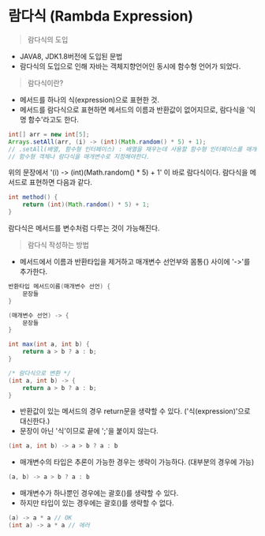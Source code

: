 # 람다식 (Rambda Expression)

> 람다식의 도입
- JAVA8, JDK1.8버전에 도입된 문법
- 람다식의 도입으로 인해 자바는 객체지향언어인 동시에 함수형 언어가 되었다.

> 람다식이란?
- 메서드를 하나의 식(expression)으로 표현한 것.
- 메서드를 람다식으로 표현하면 메서드의 이름과 반환값이 없어지므로, 람다식을 '익명 함수'라고도 한다.

```java
int[] arr = new int[5];
Arrays.setAll(arr, (i) -> (int)(Math.random() * 5) + 1);
// .setAll(배열, 함수형 인터페이스) : 배열을 채우는데 사용할 함수형 인터페이스를 매개변수로 받는다.
// 함수형 객체나 람다식을 매개변수로 지정해야한다.
```
위의 문장에서 '(i) -> (int)(Math.random() * 5) + 1' 이 바로 람다식이다.
람다식을 메서드로 표현하면 다음과 같다.
```java
int method() {
    return (int)(Math.random() * 5) + 1;
}
```
람다식은 메서드를 변수처럼 다루는 것이 가능해진다.

> 람다식 작성하는 방법
- 메서드에서 이름과 반환타입을 제거하고 매개변수 선언부와 몸통{} 사이에 '->'를 추가한다.
```java
반환타입 메서드이름(매개변수 선언) {
    문장들    
}

(매개변수 선언) -> {
    문장들
}
```

```java
int max(int a, int b) {
    return a > b ? a : b;
}

/* 람다식으로 변환 */
(int a, int b) -> {
    return a > b ? a : b;
}
```
- 반환값이 있는 메서드의 경우 return문을 생략할 수 있다. ('식(expression)'으로 대신한다.)
- 문장이 아닌 '식'이므로 끝에 ';'을 붙이지 않는다.
```java
(int a, int b) -> a > b ? a : b
```
- 매개변수의 타입은 추론이 가능한 경우는 생략이 가능하다. (대부분의 경우에 가능)
```java
(a, b) -> a > b ? a : b
```
- 매개변수가 하나뿐인 경우에는 괄호()를 생략할 수 있다.
- 하지만 타입이 있는 경우에는 괄호()를 생략할 수 없다.
```java
(a) -> a * a // OK
(int a) -> a * a // 에러
```